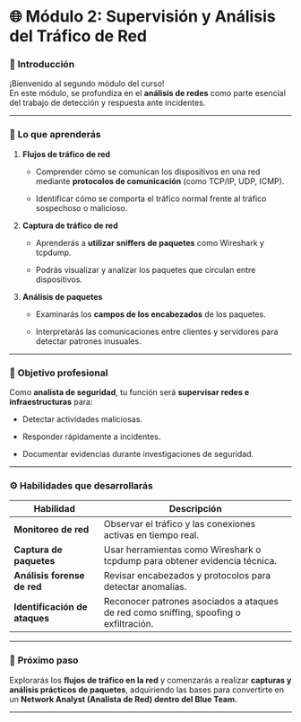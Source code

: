 
# 🌐 **Módulo 2: Supervisión y Análisis del Tráfico de Red**

### 🧭 **Introducción**

¡Bienvenido al segundo módulo del curso!  
En este módulo, se profundiza en el **análisis de redes** como parte esencial del trabajo de detección y respuesta ante incidentes.

---

### 🧩 **Lo que aprenderás**

1. **Flujos de tráfico de red**
    
    - Comprender cómo se comunican los dispositivos en una red mediante **protocolos de comunicación** (como TCP/IP, UDP, ICMP).
        
    - Identificar cómo se comporta el tráfico normal frente al tráfico sospechoso o malicioso.
        
2. **Captura de tráfico de red**
    
    - Aprenderás a **utilizar sniffers de paquetes** como Wireshark y tcpdump.
        
    - Podrás visualizar y analizar los paquetes que circulan entre dispositivos.
        
3. **Análisis de paquetes**
    
    - Examinarás los **campos de los encabezados** de los paquetes.
        
    - Interpretarás las comunicaciones entre clientes y servidores para detectar patrones inusuales.
        

---

### 🧠 **Objetivo profesional**

Como **analista de seguridad**, tu función será **supervisar redes e infraestructuras** para:

- Detectar actividades maliciosas.
    
- Responder rápidamente a incidentes.
    
- Documentar evidencias durante investigaciones de seguridad.
    

---

### ⚙️ **Habilidades que desarrollarás**

|Habilidad|Descripción|
|---|---|
|**Monitoreo de red**|Observar el tráfico y las conexiones activas en tiempo real.|
|**Captura de paquetes**|Usar herramientas como Wireshark o tcpdump para obtener evidencia técnica.|
|**Análisis forense de red**|Revisar encabezados y protocolos para detectar anomalías.|
|**Identificación de ataques**|Reconocer patrones asociados a ataques de red como sniffing, spoofing o exfiltración.|

---

### 🚀 **Próximo paso**

Explorarás los **flujos de tráfico en la red** y comenzarás a realizar **capturas y análisis prácticos de paquetes**, adquiriendo las bases para convertirte en un **Network Analyst (Analista de Red) dentro del Blue Team.**

---
